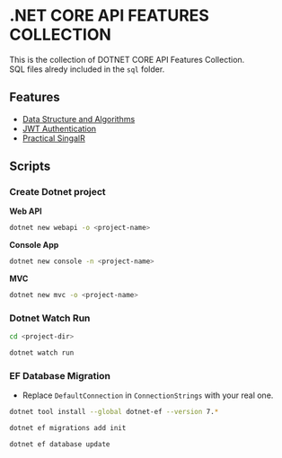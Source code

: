 # .NET CORE API FEATURES COLLECTION

This is the collection of DOTNET CORE API Features Collection. <br>
SQL files alredy included in the `sql` folder.

## Features

- [Data Structure and Algorithms](https://github.com/thutasann/dotnet-core-features/tree/master/data-structure-algo)
- [JWT Authentication](https://github.com/thutasann/dotnet-core-features/tree/master/jwt-auth)
- [Practical SingalR](https://github.com/thutasann/dotnet-core-features/tree/master/practical-signalR-mvc)

## Scripts

### Create Dotnet project

**Web API**

```bash
dotnet new webapi -o <project-name>
```

**Console App**

```bash
dotnet new console -n <project-name>
```

**MVC**

```bash
dotnet new mvc -o <project-name>
```

### Dotnet Watch Run

```bash
cd <project-dir>
```

```bash
dotnet watch run
```

### EF Database Migration

- Replace `DefaultConnection` in `ConnectionStrings` with your real one.

```bash
dotnet tool install --global dotnet-ef --version 7.*
```

```bash
dotnet ef migrations add init
```

```bash
dotnet ef database update
```
